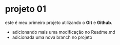# projeto  01

este é meu primeiro projeto utilizando o **Git** e **Github**.

- adicionando mais uma modificação no Readme.md
- adicionada uma nova branch no projeto